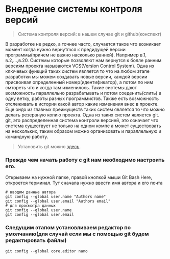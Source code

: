 # Внедрение системы контроля версий
>  Система контроля версий: в нашем случае git и github(конспект)


  В разработке не редко, а точнее часто, случается такое что возникает момент когда нужно вернутmся к предидущей версии программы(причем не важно насколько ранней).
Например в.1, в.2,...,в.20. Системы которые позволяют нам вернутся к болле ранним версиям проекта называются VCS(Version Control System). Одна из ключевых функций таких систем 
является то что на любом этапе разработки мы можем создавать новые версии, каждой версии присвоивая определенный номер(идентификатор), а потом по ним смтореть 
что и когда там изменилось. Такие системы дают возможность параллельно разрабатывать и потом соеденить(слить) в одну ветку, работы разных программистов. Также есть 
возможность отслеживать в истории какой автор какие изменения внес в проекте. Еще ондо из главных преимуществ таких систем является то что можно делать резервную 
копию проекта.
Одна из таких систем является git. git, это распределенная система контроли версией, это означает что система существует не только на одном компе а может существовать
на нескольких, таким образом можно организовать и параллельную и командную работу.

> Установить git можно [здесь](https://git-scm.com/).

### Прежде чем начать работу с git нам необходимо настроить его.
Открываем на нужной папке, правой кнопкой мыши Git Bash Here, откроется терминал. Тут сначала нужно ввести имя автора и его почта
```
# вводим данные автора
git config --global user.name "Authors name"
git config --global user.email "Authors email"
# для просмотра данных
git config --global user.name
git config --global user.email
```
### Следущим этапом установливаем редактор по умолчанию(для случай если мы с помощью git будем редактировать файлы)
```
git config --global core.editor nano
```
